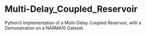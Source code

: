 # Multi-Delay_Coupled_Reservoir
Python3 Implementation of a Multi-Delay Coupled Reservoir, with a Demonstration on a NARMA10 Dataset.
